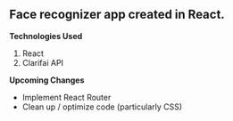 ## Face recognizer app created in React.

**Technologies Used**
1. React
2. Clarifai API

**Upcoming Changes**
* Implement React Router
* Clean up / optimize code (particularly CSS)